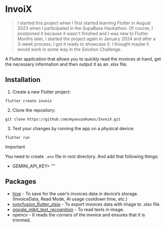 # InvoiX

> I started this project when I first started learning Flutter in August 2023 when I participated in the SupaBase Hackathon. Of course, I postponed it because it wasn't finished and I was new to Flutter. Months later, I started the project again in January 2024 and after a 3-week process, I got it ready to showcase it. I thought maybe it would work in some way in the Solution Challenge.

A Flutter application that allows you to quickly read the invoices at hand, get the necessary information and then output it as an .xlsx file.

## Installation

1. Create a new Flutter project:
```
flutter create invoix
```

2. Clone the repository:
```
git clone https://github.com/myavuzokumus/InvoiX.git
```

3. Test your changes by running the app on a physical device:
```
flutter run
```

> [!IMPORTANT]
> You need to create `.env` file in root directory. And add that following things:
> - GEMINI_API_KEY= ""

## Packages

- [hive](https://pub.dev/packages/hive) - To save for the user’s invoices data in device’s storage. (InvoiceData, Read Mode, AI usage cooldown time, etc.)
- [syncfusion_flutter_xlsio](https://pub.dev/packages/syncfusion_flutter_xlsio) - To export invoices data with image to .xlsx file.
- [google_mlkit_text_recognition](https://pub.dev/packages/google_mlkit_text_recognition) - To read texts in image.
- opencv - It reads the corners of the invoice and ensures that it is trimmed.